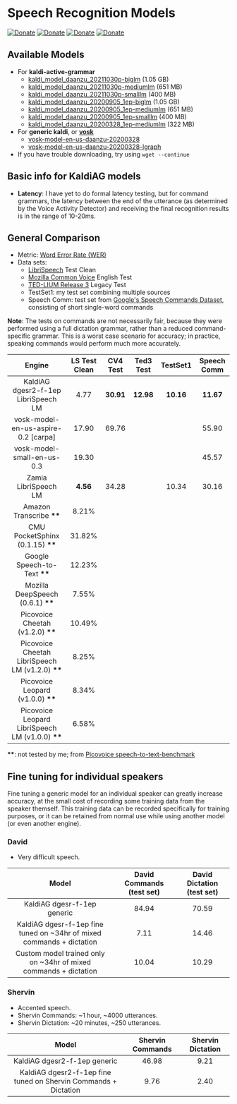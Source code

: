 # Speech Recognition Models

[![Donate](https://img.shields.io/badge/donate-GitHub-pink.svg)](https://github.com/sponsors/daanzu)
[![Donate](https://img.shields.io/badge/donate-Patreon-orange.svg)](https://www.patreon.com/daanzu)
[![Donate](https://img.shields.io/badge/donate-PayPal-green.svg)](https://paypal.me/daanzu)
[![Donate](https://img.shields.io/badge/preferred-GitHub-black.svg)](https://github.com/sponsors/daanzu)

## Available Models

* For **kaldi-active-grammar**
    * [kaldi_model_daanzu_20211030p-biglm](https://github.com/daanzu/kaldi-active-grammar/releases/download/v3.0.0/kaldi_model_daanzu_20211030p-biglm.zip) (1.05 GB)
    * [kaldi_model_daanzu_20211030p-mediumlm](https://github.com/daanzu/kaldi-active-grammar/releases/download/v3.0.0/kaldi_model_daanzu_20211030p-mediumlm.zip) (651 MB)
    * [kaldi_model_daanzu_20211030p-smalllm](https://github.com/daanzu/kaldi-active-grammar/releases/download/v3.0.0/kaldi_model_daanzu_20211030p-smalllm.zip) (400 MB)
    * [kaldi_model_daanzu_20200905_1ep-biglm](https://github.com/daanzu/kaldi-active-grammar/releases/download/v1.8.0/kaldi_model_daanzu_20200905_1ep-biglm.zip) (1.05 GB)
    * [kaldi_model_daanzu_20200905_1ep-mediumlm](https://github.com/daanzu/kaldi-active-grammar/releases/download/v1.8.0/kaldi_model_daanzu_20200905_1ep-mediumlm.zip) (651 MB)
    * [kaldi_model_daanzu_20200905_1ep-smalllm](https://github.com/daanzu/kaldi-active-grammar/releases/download/v1.8.0/kaldi_model_daanzu_20200905_1ep-smalllm.zip) (400 MB)
    * [kaldi_model_daanzu_20200328_1ep-mediumlm](https://github.com/daanzu/kaldi-active-grammar/releases/download/v1.4.0/kaldi_model_daanzu_20200328_1ep-mediumlm.zip) (322 MB)
* For **generic kaldi**, or [**vosk**](https://github.com/alphacep/vosk-api)
    * [vosk-model-en-us-daanzu-20200328](https://github.com/daanzu/kaldi-active-grammar/releases/download/v1.4.0/vosk-model-en-us-daanzu-20200328.zip)
    * [vosk-model-en-us-daanzu-20200328-lgraph](https://github.com/daanzu/kaldi-active-grammar/releases/download/v1.4.0/vosk-model-en-us-daanzu-20200328-lgraph.zip)
* If you have trouble downloading, try using `wget --continue`

## Basic info for KaldiAG models

* **Latency**: I have yet to do formal latency testing, but for command grammars, the latency between the end of the utterance (as determined by the Voice Activity Detector) and receiving the final recognition results is in the range of 10-20ms.

## General Comparison

* Metric: [Word Error Rate (WER)](https://en.wikipedia.org/wiki/Word_error_rate)
* Data sets:
    * [LibriSpeech](http://www.openslr.org/12) Test Clean
    * [Mozilla Common Voice](https://voice.mozilla.org/en/datasets) English Test
    * [TED-LIUM Release 3](https://www.openslr.org/51/) Legacy Test
    * TestSet1: my test set combining multiple sources
    * Speech Comm: test set from [Google's Speech Commands Dataset](http://download.tensorflow.org/data/speech_commands_v0.02.tar.gz), consisting of short single-word commands

**Note**: The tests on commands are not necessarily fair, because they were performed using a full dictation grammar, rather than a reduced command-specific grammar. This is a worst case scenario for accuracy; in practice, speaking commands would perform much more accurately.

|                       Engine                       | LS Test Clean | CV4 Test  | Ted3 Test | TestSet1  | Speech Comm |
|:--------------------------------------------------:|:-------------:|:---------:|:---------:|:---------:|:-----------:|
|        KaldiAG dgesr2-f-1ep LibriSpeech LM         |     4.77      | **30.91** | **12.98** | **10.16** |  **11.67**  |
|        vosk-model-en-us-aspire-0.2 [carpa]         |     17.90     |   69.76   |           |           |    55.90    |
|             vosk-model-small-en-us-0.3             |     19.30     |           |           |           |    45.57    |
|                Zamia LibriSpeech LM                |   **4.56**    |   34.28   |           |   10.34   |    30.16    |
|             Amazon Transcribe **\*\***             |     8.21%     |           |           |           |             |
|         CMU PocketSphinx (0.1.15) **\*\***         |    31.82%     |           |           |           |             |
|           Google Speech-to-Text **\*\***           |    12.23%     |           |           |           |             |
|        Mozilla DeepSpeech (0.6.1) **\*\***         |     7.55%     |           |           |           |             |
|        Picovoice Cheetah (v1.2.0) **\*\***         |    10.49%     |           |           |           |             |
| Picovoice Cheetah LibriSpeech LM (v1.2.0) **\*\*** |     8.25%     |           |           |           |             |
|        Picovoice Leopard (v1.0.0) **\*\***         |     8.34%     |           |           |           |             |
| Picovoice Leopard LibriSpeech LM (v1.0.0) **\*\*** |     6.58%     |           |           |           |             |

**\*\***: not tested by me; from [Picovoice speech-to-text-benchmark](https://github.com/Picovoice/speech-to-text-benchmark#results)

## Fine tuning for individual speakers

Fine tuning a generic model for an individual speaker can greatly increase accuracy, at the small cost of recording some training data from the speaker themself. This training data can be recorded specifically for training purposes, or it can be retained from normal use while using another model (or even another engine).

### David

* Very difficult speech.

|                                 Model                                 | David Commands (test set) | David Dictation (test set) |
|:---------------------------------------------------------------------:|:-------------------------:|:--------------------------:|
|                      KaldiAG dgesr-f-1ep generic                      |           84.94           |           70.59            |
| KaldiAG dgesr-f-1ep fine tuned on ~34hr of mixed commands + dictation |           7.11            |           14.46            |
|   Custom model trained only on ~34hr of mixed commands + dictation    |           10.04           |           10.29            |

### Shervin

* Accented speech.
* Shervin Commands: ~1 hour, ~4000 utterances.
* Shervin Dictation: ~20 minutes, ~250 utterances.

|                              Model                              | Shervin Commands | Shervin Dictation |
|:---------------------------------------------------------------:|:----------------:|:-----------------:|
|                  KaldiAG dgesr2-f-1ep generic                   |      46.98       |       9.21        |
| KaldiAG dgesr2-f-1ep fine tuned on Shervin Commands + Dictation |       9.76       |       2.40        |





